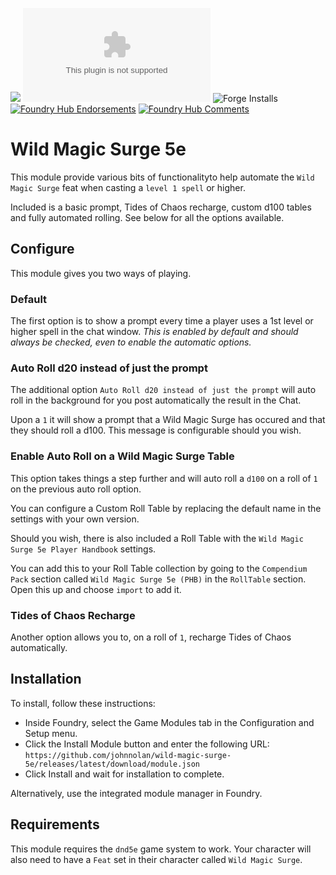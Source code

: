 ![](https://img.shields.io/badge/Foundry-v0.7.9-informational)
![Latest Release Download Count](https://img.shields.io/github/downloads/johnnolan/wild-magic-surge-5e/latest/module.zip)
![Forge Installs](https://img.shields.io/badge/dynamic/json?label=Forge%20Installs&query=package.installs&suffix=%25&url=https%3A%2F%2Fforge-vtt.com%2Fapi%2Fbazaar%2Fpackage%2Fwild-magic-surge-5e&colorB=4aa94a)
[![Foundry Hub Endorsements](https://img.shields.io/endpoint?logoColor=white&url=https%3A%2F%2Fwww.foundryvtt-hub.com%2Fwp-json%2Fhubapi%2Fv1%2Fpackage%2Fwild-magic-surge-5e%2Fshield%2Fendorsements)](https://www.foundryvtt-hub.com/package/wild-magic-surge-5e/)
[![Foundry Hub Comments](https://img.shields.io/endpoint?logoColor=white&url=https%3A%2F%2Fwww.foundryvtt-hub.com%2Fwp-json%2Fhubapi%2Fv1%2Fpackage%2Fwild-magic-surge-5e%2Fshield%2Fcomments)](https://www.foundryvtt-hub.com/package/wild-magic-surge-5e/)

# Wild Magic Surge 5e

This module provide various bits of functionalityto help automate the `Wild Magic Surge` feat when casting a `level 1 spell` or higher.

Included is a basic prompt, Tides of Chaos recharge, custom d100 tables and fully automated rolling. See below for all the options available.

## Configure

This module gives you two ways of playing.

### Default

The first option is to show a prompt every time a player uses a 1st level or higher spell in the chat window. _This is enabled by default and should always be checked, even to enable the automatic options._

### Auto Roll d20 instead of just the prompt

The additional option `Auto Roll d20 instead of just the prompt` will auto roll in the background for you post automatically the result in the Chat.

Upon a `1` it will show a prompt that a Wild Magic Surge has occured and that they should roll a d100. This message is configurable should you wish.

### Enable Auto Roll on a Wild Magic Surge Table

This option takes things a step further and will auto roll a `d100` on a roll of `1` on the previous auto roll option.

You can configure a Custom Roll Table by replacing the default name in the settings with your own version.

Should you wish, there is also included a Roll Table with the `Wild Magic Surge 5e Player Handbook` settings.

You can add this to your Roll Table collection by going to the `Compendium Pack` section called `Wild Magic Surge 5e (PHB)` in the `RollTable` section. Open this up and choose `import` to add it.

### Tides of Chaos Recharge

Another option allows you to, on a roll of `1`, recharge Tides of Chaos automatically. 

## Installation

To install, follow these instructions:

- Inside Foundry, select the Game Modules tab in the Configuration and Setup menu.
- Click the Install Module button and enter the following URL: `https://github.com/johnnolan/wild-magic-surge-5e/releases/latest/download/module.json`
- Click Install and wait for installation to complete.

Alternatively, use the integrated module manager in Foundry.

## Requirements

This module requires the `dnd5e` game system to work. Your character will also need to have a `Feat` set in their character called `Wild Magic Surge`.
